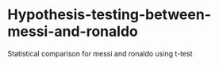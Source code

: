 # Hypothesis-testing-between-messi-and-ronaldo
Statistical comparison for messi and ronaldo using t-test
